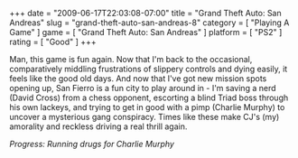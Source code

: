 +++
date = "2009-06-17T22:03:08-07:00"
title = "Grand Theft Auto: San Andreas"
slug = "grand-theft-auto-san-andreas-8"
category = [ "Playing A Game" ]
game = [ "Grand Theft Auto: San Andreas" ]
platform = [ "PS2" ]
rating = [ "Good" ]
+++

Man, this game is fun again.  Now that I'm back to the occasional, comparatively middling frustrations of slippery controls and dying easily, it feels like the good old days.  And now that I've got new mission spots opening up, San Fierro is a fun city to play around in - I'm saving a nerd (David Cross) from a chess opponent, escorting a blind Triad boss through his own lackeys, and trying to get in good with a pimp (Charlie Murphy) to uncover a mysterious gang conspiracy.  Times like these make CJ's (my) amorality and reckless driving a real thrill again.

<i>Progress: Running drugs for Charlie Murphy</i>